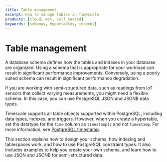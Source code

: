 ```yaml
---
title: Table management
excerpt: How to manage tables in Timescale
products: [cloud, mst, self_hosted]
keywords: [schemas, hypertables, indexes]
---
```


# Table management

A database schema defines how the tables and indexes in your database are
organized. Using a schema that is appropriate for your workload can result in
significant performance improvements. Conversely, using a poorly suited schema
can result in significant performance degradation.

If you are working with semi-structured data, such as readings from IoT sensors
that collect varying measurements, you might need a flexible schema. In this
case, you can use PostgreSQL JSON and JSONB data types.

Timescale supports all table objects supported within PostgreSQL, including
data types, indexes, and triggers. However, when you create a hypertable, set the
datatype for the `time` column as `timestamptz` and not `timestamp`. For more
information, see [PostgreSQL timestamp][postgresql-timestamp].

This section explains how to design your schema, how indexing and tablespaces
work, and how to use PostgreSQL constraint types. It also includes examples to
help you create your own schema, and learn how to use JSON and JSONB for
semi-structured data.

[postgresql-timestamp]: https://wiki.postgresql.org/wiki/Don't_Do_This#Don.27t_use_timestamp_.28without_time_zone.29
